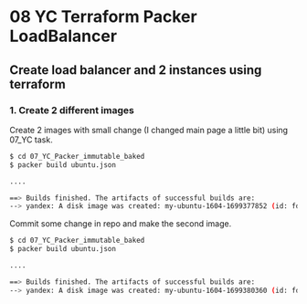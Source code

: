 # 08 YC Terraform Packer LoadBalancer

## Create load balancer and 2 instances using terraform

### 1. Create 2 different images

Create 2 images with small change (I changed main page a little bit) using 07_YC task.

```bash
$ cd 07_YC_Packer_immutable_baked
$ packer build ubuntu.json

....

==> Builds finished. The artifacts of successful builds are:
--> yandex: A disk image was created: my-ubuntu-1604-1699377852 (id: fd8vbfopbn5slc6lrmdd) with family name 
```

Commit some change in repo and make the second image.

```bash
$ cd 07_YC_Packer_immutable_baked
$ packer build ubuntu.json

....

==> Builds finished. The artifacts of successful builds are:
--> yandex: A disk image was created: my-ubuntu-1604-1699380360 (id: fd8taktntenhsiboe8jb) with family name 
```
